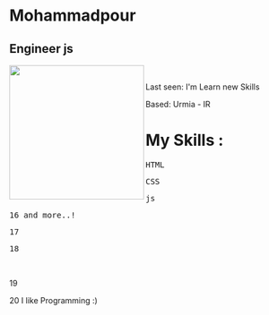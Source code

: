 # Mohammadpour
## Engineer js
<img align="left" width="240" src="https://tenor.googleapis.com/v2/media?id=4414338556906158334&format=optimizedgif&client_key=tenor_web&appversion=browser-r20230629-1&access_token=ya29.a0AbVbY6PUKOyGvKJyvZD2C3ZTFLBFZBAce2naOQ6zB5YR7sZ4szFsSl9e9kJsFl5A3XJQvS_FAfqBaPQ-4uXU23g9ROAqxQyUtJ16x8cF6pjy7o6_hgmGbuD9WGqJEMQQGOrYF3NYQ2x0l3xVgEszceJ_wMataCgYKAc8SARESFQFWKvPlm6wQZZGteYqg_WeGlOSoMQ0163&key=AIzaSyC-P6_qz3FzCoXGLk6tgitZo4jEJ5mLzD8"> <samp> <br>








Last seen: I'm Learn new Skills<br>


Based: Urmia - IR<br>

</samp>

# My Skills :

<samp>

HTML

CSS

js

16 and more..!

17

18

</samp>

<br>

19

20 I like Programming :)


